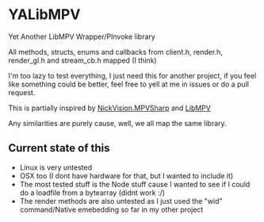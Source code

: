 # YALibMPV
Yet Another LibMPV Wrapper/PInvoke library

All methods, structs, enums and callbacks from client.h, render.h, render_gl.h and stream_cb.h mapped (I think)

I'm too lazy to test everything, I just need this for another project, if you feel like something could be better, feel free to yell at me in issues or do a pull request.

This is partially inspired by [NickVision.MPVSharp](https://github.com/NickvisionApps/MPVSharp) and [LibMPV](https://github.com/homov/LibMpv) 

Any similarities are purely cause, well, we all map the same library.

## Current state of this

- Linux is very untested
- OSX too (I dont have hardware for that, but I wanted to include it)
- The most tested stuff is the Node stuff cause I wanted to see if I could do a loadfile from a bytearray (didnt work :/)
- The render methods are also untested as I just used the "wid" command/Native emebedding so far in my other project
